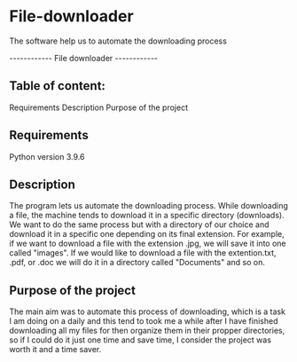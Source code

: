 # File-downloader
The software help us to automate the downloading process


------------ File downloader ------------ 

## Table of content:
Requirements
Description
Purpose of the project


## Requirements

Python version 3.9.6

## Description

The program lets us automate the downloading process. 
While downloading a file, the machine tends to download it in a specific directory (downloads).
We want to do the same process but with a directory of our choice and download it in a specific one depending on its final extension. 
For example, if we want to download a file with the extension .jpg, we will save it into one called "images".
If we would like to download a file with the extention.txt, .pdf, or .doc we will do it in a directory 
called "Documents" and so on. 

## Purpose of the project

The main aim was to automate this process of downloading, which is a task I am doing on a daily and this
tend to took me a while after I have finished downloading all my files for then organize them in their 
propper directories, so if I could do it just one time and save time,  I consider the project was worth it and a time saver. 
